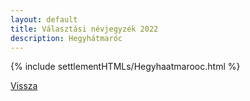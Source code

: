 ```yaml
---
layout: default
title: Választási névjegyzék 2022
description: Hegyhátmaróc
---
```


{% include settlementHTMLs/Hegyhaatmarooc.html %}

[Vissza](../)